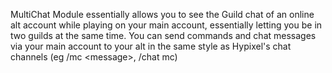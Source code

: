 MultiChat Module essentially allows you to see the Guild chat of an online alt account while playing on your main account, essentially letting you be in two
guilds at the same time.
You can send commands and chat messages via your main account to your alt in the same style as Hypixel's chat channels (eg /mc \<message>, /chat mc)
